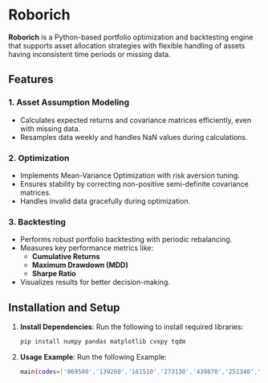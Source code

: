 
# Roborich

**Roborich** is a Python-based portfolio optimization and backtesting engine that supports asset allocation strategies with flexible handling of assets having inconsistent time periods or missing data.

## Features

### 1. **Asset Assumption Modeling**
- Calculates expected returns and covariance matrices efficiently, even with missing data.
- Resamples data weekly and handles NaN values during calculations.

### 2. **Optimization**
- Implements Mean-Variance Optimization with risk aversion tuning.
- Ensures stability by correcting non-positive semi-definite covariance matrices.
- Handles invalid data gracefully during optimization.

### 3. **Backtesting**
- Performs robust portfolio backtesting with periodic rebalancing.
- Measures key performance metrics like:
  - **Cumulative Returns**
  - **Maximum Drawdown (MDD)**
  - **Sharpe Ratio**
- Visualizes results for better decision-making.


## Installation and Setup

1. **Install Dependencies**:
   Run the following to install required libraries:
   ```bash
   pip install numpy pandas matplotlib cvxpy tqdm

2. **Usage Example**:
   Run the following Example:
   ```bash
   main(codes=['069500','139260','161510','273130','439870','251340','114260'], risk_level=5, investor_goal=4)
